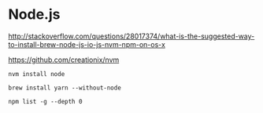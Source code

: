 # Node.js

http://stackoverflow.com/questions/28017374/what-is-the-suggested-way-to-install-brew-node-js-io-js-nvm-npm-on-os-x

https://github.com/creationix/nvm

`nvm install node`

`brew install yarn --without-node`

`npm list -g --depth 0`
